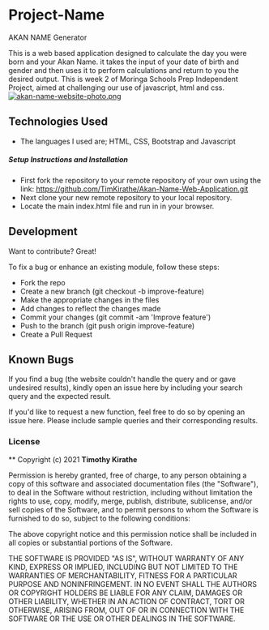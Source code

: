 # Project-Name
AKAN NAME Generator

This is a web based application designed to calculate the day you were born and your Akan Name. it takes the input of your date of birth and gender and then uses it to perform calculations and return to you the desired output. This is week 2 of Moringa Schools Prep Independent Project, aimed at challenging our use of javascript, html and css.
[![akan-name-website-photo.png](https://i.postimg.cc/cLrf7DjZ/akan-name-website-photo.png)](https://postimg.cc/ZWz94L4D)
## Technologies Used

- The languages I used are; HTML, CSS, Bootstrap and Javascript


##### Setup Instructions and Installation

- First fork the repository to your remote repository of your own using the link: https://github.com/TimKirathe/Akan-Name-Web-Application.git
- Next clone your new remote repository to your local repository.
- Locate the main index.html file and run in in your browser.


## Development

Want to contribute? Great!

To fix a bug or enhance an existing module, follow these steps:
- Fork the repo
- Create a new branch (git checkout -b improve-feature)
- Make the appropriate changes in the files
- Add changes to reflect the changes made
- Commit your changes (git commit -am 'Improve feature')
- Push to the branch (git push origin improve-feature)
- Create a Pull Request


## Known Bugs

If you find a bug (the website couldn't handle the query and or gave undesired results), kindly open an issue here by including your search query and the expected result.

If you'd like to request a new function, feel free to do so by opening an issue here. Please include sample queries and their corresponding results.


### License

**
Copyright (c) 2021 **Timothy Kirathe**

Permission is hereby granted, free of charge, to any person obtaining a copy of this software and associated documentation files (the "Software"), to deal in the Software without restriction, including without limitation the rights to use, copy, modify, merge, publish, distribute, sublicense, and/or sell copies of the Software, and to permit persons to whom the Software is furnished to do so, subject to the following conditions:

The above copyright notice and this permission notice shall be included in all copies or substantial portions of the Software.

THE SOFTWARE IS PROVIDED "AS IS", WITHOUT WARRANTY OF ANY KIND, EXPRESS OR IMPLIED, INCLUDING BUT NOT LIMITED TO THE WARRANTIES OF MERCHANTABILITY, FITNESS FOR A PARTICULAR PURPOSE AND NONINFRINGEMENT. IN NO EVENT SHALL THE AUTHORS OR COPYRIGHT HOLDERS BE LIABLE FOR ANY CLAIM, DAMAGES OR OTHER LIABILITY, WHETHER IN AN ACTION OF CONTRACT, TORT OR OTHERWISE, ARISING FROM, OUT OF OR IN CONNECTION WITH THE SOFTWARE OR THE USE OR OTHER DEALINGS IN THE SOFTWARE.
